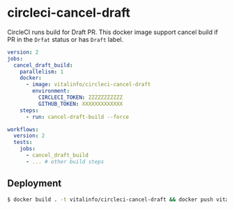 # circleci-cancel-draft

CircleCI runs build for Draft PR.
This docker image support cancel build if PR in the `Drfat` status or has `Draft` label. 


```yaml
version: 2
jobs:
  cancel_draft_build:
    parallelism: 1
    docker:
      - image: vitalinfo/circleci-cancel-draft
        environment:
          CIRCLECI_TOKEN: ZZZZZZZZZZZ
          GITHUB_TOKEN: XXXXXXXXXXXXX
    steps:
      - run: cancel-draft-build --force

workflows:
  version: 2
  tests:
    jobs:
      - cancel_draft_build
      - ... # other build steps
```

## Deployment

```bash
$ docker build . -t vitalinfo/circleci-cancel-draft && docker push vitalinfo/circleci-cancel-draft
```